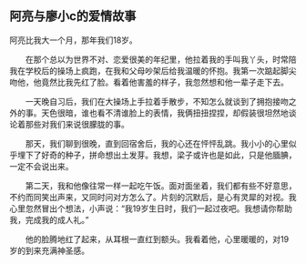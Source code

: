 ## 阿亮与廖小c的爱情故事
阿亮比我大一个月，那年我们18岁。

　　在那个总以为世界不对、恋爱很美的年纪里，他拉着我的手叫我丫头，时常陪我在学校后的操场上疯跑，在我和父母吵架后给我温暖的怀抱。我第一次踮起脚尖吻他，他竟然比我先红了脸。看着他害羞的样子，我忽然想和他一辈子走下去。

　　一天晚自习后，我们在大操场上手拉着手散步，不知怎么就谈到了拥抱接吻之外的事。天色很暗，谁也看不清谁脸上的表情，我俩扭扭捏捏，却假装很坦然地谈论着那些对我们来说很朦胧的事。

　　那天，我们聊到很晚，直到回宿舍后，我的心还在怦怦乱跳。我小小的心里似乎埋下了好奇的种子，拼命想出土发芽。我想，梁子或许也是如此，只是他腼腆，一定不会说出来。

　　第二天，我和他像往常一样一起吃午饭。面对面坐着，我们都有些不好意思，不约而同笑出声来，又同时问对方怎么了。片刻的沉默后，是心有灵犀的对视。我心里忽然冒出个想法，小声说：“我19岁生日时，我们一起过夜吧。我想请你帮助我，完成我的成人礼。”

　　他的脸腾地红了起来，从耳根一直红到额头。我看着他，心里暖暖的，对19岁的到来充满神圣感。
